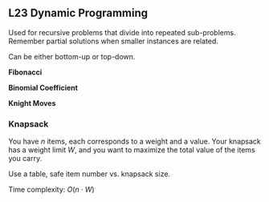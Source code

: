 ## L23 Dynamic Programming

Used for recursive problems that divide into repeated sub-problems. Remember partial solutions when smaller instances are related.

Can be either bottom-up or top-down.

**Fibonacci**

**Binomial Coefficient**

**Knight Moves**

### Knapsack

You have $n$ items, each corresponds to a weight and a value. Your knapsack has a weight limit $W$, and you want to maximize the total value of the items you carry.

Use a table, safe item number vs. knapsack size.

Time complexity: $O(n \cdot W)$




